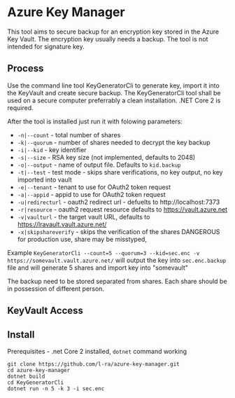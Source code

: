 # Azure Key Manager

This tool aims to secure backup for an encryption key stored in the Azure Key Vault.
The encryption key usually needs a backup. The tool is not intended for signature key.

## Process
Use the command line tool KeyGeneratorCli to generate key, import it into the KeyVault 
and create secure backup. The KeyGeneratorCli tool shall be used on a secure computer preferrably 
a clean installation. .NET Core 2 is required.  

After the tool is installed just run it with folowing parameters:
* `-n|--count` - total number of shares
* `-k|--quorum`	- number of shares needed to decrypt the key backup
* `-i|--kid` - key identifier
* `-s|--size` - RSA key size (not implemented, defaults to 2048)
* `-o|--output` - name of output file. Defaults to `kid.backup`
* `-t|--test` - test mode - skips share verifications, no key output, no key imported into vault
* `-e|--tenant` - tenant to use for OAuth2 token request
* `-a|--appid` - appid to use for OAuth2 token request
* `-u|redirecturl` - oauth2 redirect url - defuelts to http://localhost:7373
* `-r|resource` - oauth2 request resource defaults to https://vault.azure.net
* `-v|vaulturl` - the target vault URL, defaults to https://lravault.vault.azure.net/
* `-x|skipshareverify` - skips the verification of the shares DANGEROUS for production use, share may be misstyped,


Example `KeyGeneratorCli --count=5 --quorum=3 --kid=sec.enc -v https://somevault.vault.azure.net/` will output 
the key into `sec.enc.backup` file and will generate 5 shares and import key into "somevault"

The backup need to be stored separated from shares. Each share should be 
in possession of different person. 


## KeyVault Access



## Install
Prerequisites - .net Core 2 installed, `dotnet` command working
```
git clone https://github.com/l-ra/azure-key-manager.git
cd azure-key-manager
dotnet build
cd KeyGeneratorCli
dotnet run -n 5 -k 3 -i sec.enc
```